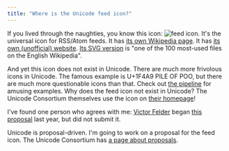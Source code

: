 ```yaml
---
title: "Where is the Unicode feed icon?"
---
```


If you lived through the naughties, you know this icon:
![feed icon](https://www.mozilla.org/media/img/trademarks/feed-icon-14x14.2168a573d0d4.png).
It's the universal icon for RSS/Atom feeds.
It has [its own Wikipedia page](https://en.wikipedia.org/wiki/Feed_icon).
It has [its own (unofficial) website](http://www.feedicons.com/).
[Its SVG version](https://en.wikipedia.org/wiki/File:Feed-icon.svg)
is "one of the 100 most-used files on the English Wikipedia".

And yet this icon does not exist in Unicode.
There are much more frivolous icons in Unicode.
The famous example is U+1F4A9 PILE OF POO,
but there are much more questionable icons than that.
Check out [the pipeline](http://unicode.org/alloc/Pipeline.html) for amusing examples.
Why does the feed icon not exist in Unicode?
The Unicode Consortium themselves use the icon on [their homepage](http://www.unicode.org/)!

I've found one person who agrees with me:
[Victor Felder](https://github.com/vhf)
began [this proposal](https://github.com/vhf/unicode-syndication-proposal)
last year, but did not submit it.

Unicode is proposal-driven.
I'm going to work on a proposal for the feed icon.
The Unicode Consortium has [a page about proposals](http://unicode.org/pending/proposals.html).
